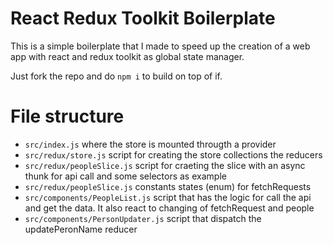 # React Redux Toolkit Boilerplate

This is a simple boilerplate that I made to speed up the creation of a web app with react and redux toolkit as global state manager.

Just fork the repo and do `npm i` to build on top of if.

# File structure

- `src/index.js` where the store is mounted througth a provider
- `src/redux/store.js` script for creating the store collections the reducers
- `src/redux/peopleSlice.js` script for craeting the slice with an async thunk for api call and some selectors as example
- `src/redux/peopleSlice.js` constants states (enum) for fetchRequests
- `src/components/PeopleList.js` script that has the logic for call the api and get the data. It also react to changing of fetchRequest and people
- `src/components/PersonUpdater.js` script that dispatch the updatePeronName reducer
